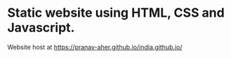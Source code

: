 # Static website using HTML, CSS and Javascript.
Website host at https://pranav-aher.github.io/india.github.io/
